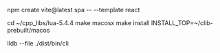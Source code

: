 npm create vite@latest spa -- --template react

cd ~/cpp_libs/lua-5.4.4
make macosx
make install INSTALL_TOP=~/clib-prebuilt/macos

lldb --file ./dist/bin/cli